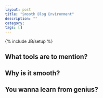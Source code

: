```yaml
---
layout: post
title: "Smooth Blog Environment"
description: ""
category: 
tags: []
---
```

{% include JB/setup %}

## What tools are to mention?

## Why is it smooth?

## You wanna learn from genius?
